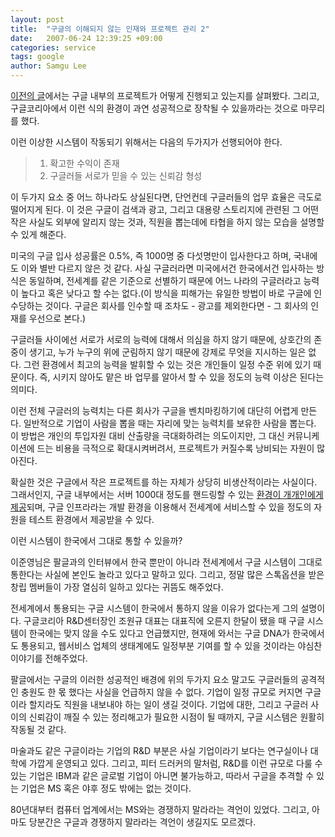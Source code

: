 ```yaml
---
layout: post
title:  "구글의 이해되지 않는 인재와 프로젝트 관리 2"
date:   2007-06-24 12:39:25 +09:00
categories: service
tags: google
author: Samgu Lee
---
```

[이전의 글](https://palgle.com/2007/06/24/google-inner-system-1/)에서는 구글 내부의 프로젝트가 어떻게 진행되고 있는지를 살펴봤다. 그리고, 구글코리아에서 이런 식의 환경이 과연 성공적으로 장착될 수 있을까라는 것으로 마무리를 했다.

이런 이상한 시스템이 작동되기 위해서는 다음의 두가지가 선행되어야 한다.

> 1. 확고한 수익이 존재  
> 2. 구글러들 서로가 믿을 수 있는 신뢰감 형성

이 두가지 요소 중 어느 하나라도 상실된다면, 단언컨데 구글러들의 업무 효율은 극도로 떨어지게 된다. 이 것은 구글이 검색과 광고, 그리고 대용량 스토리지에 관련된 그 어떤 작은 사실도 외부에 알리지 않는 것과, 직원을 뽑는데에 타협을 하지 않는 모습을 설명할 수 있게 해준다.

미국의 구글 입사 성공률은 0.5%, 즉 1000명 중 다섯명만이 입사한다고 하며, 국내에도 이와 별반 다르지 않은 것 같다. 사실 구글러라면 미국에서건 한국에서건 입사하는 방식은 동일하며, 전세계를 같은 기준으로 선별하기 때문에 어느 나라의 구글러라고 능력이 높다고 혹은 낮다고 할 수는 없다.(이 방식을 피해가는 유일한 방법이 바로 구글에 인수당하는 것이다. 구글은 회사를 인수할 때 조차도 - 광고를 제외한다면 - 그 회사의 인재를 우선으로 본다.)

구글러들 사이에선 서로가 서로의 능력에 대해서 의심을 하지 않기 때문에, 상호간의 존중이 생기고, 누가 누구의 위에 군림하지 않기 때문에 강제로 무엇을 지시하는 일은 없다. 그런 환경에서 최고의 능력을 발휘할 수 있는 것은 개인들이 일정 수준 위에 있기 때문이다. 즉, 시키지 않아도 맡은 바 업무를 알아서 할 수 있을 정도의 능력 이상은 된다는 의미다.

이런 전체 구글러의 능력치는 다른 회사가 구글을 벤치마킹하기에 대단히 어렵게 만든다. 일반적으로 기업이 사람을 뽑을 때는 자리에 맞는 능력치를 보유한 사람을 뽑는다. 이 방법은 개인의 투입자원 대비 산출량을 극대화하려는 의도이지만, 그 대신 커뮤니케이션에 드는 비용을 극적으로 확대시켜버려서, 프로젝트가 커질수록 낭비되는 자원이 많아진다.

확실한 것은 구글에서 작은 프로젝트를 하는 자체가 상당히 비생산적이라는 사실이다. 그래서인지, 구글 내부에서는 서버 1000대 정도를 핸드링할 수 있는 [환경이 개개인에게 제공](https://palgle.com/2006/03/28/gl_made_in_india/)되며, 구글 인프라라는 개발 환경을 이용해서 전세계에 서비스할 수 있을 정도의 자원을 테스트 환경에서 제공받을 수 있다.

이런 시스템이 한국에서 그대로 통할 수 있을까?

이준영님은 팔글과의 인터뷰에서 한국 뿐만이 아니라 전세계에서 구글 시스템이 그대로 통한다는 사실에 본인도 놀라고 있다고 말하고 있다. 그리고, 정말 많은 스톡옵션을 받은 창립 멤버들이 가장 열심히 일하고 있다는 귀뜸도 해주었다.

전세계에서 통용되는 구글 시스템이 한국에서 통하지 않을 이유가 없다는게 그의 설명이다. 구글코리아 R&D센터장인 조원규 대표는 대표직에 오른지 한달이 됐을 때 구글 시스템이 한국에는 맞지 않을 수도 있다고 언급했지만, 현재에 와서는 구글 DNA가 한국에서도 통용되고, 웹서비스 업체의 생태계에도 일정부분 기여를 할 수 있을 것이라는 야심찬 이야기를 전해주었다.

팔글에서는 구글의 이러한 성공적인 배경에 위의 두가지 요소 말고도 구글러들의 공격적인 충원도 한 몫 했다는 사실을 언급하지 않을 수 없다. 기업이 일정 규모로 커지면 구글이라 할지라도 직원을 내보내야 하는 일이 생길 것이다. 기업에 대한, 그리고 구글러 사이의 신뢰감이 깨질 수 있는 정리해고가 필요한 시점이 될 때까지, 구글 시스템은 원활히 작동될 것 같다.

마술과도 같은 구글이라는 기업의 R&D 부분은 사실 기업이라기 보다는 연구실이나 대학에 가깝게 운영되고 있다. 그리고, 피터 드러커의 말처럼, R&D를 이런 규모로 다룰 수 있는 기업은 IBM과 같은 글로벌 기업이 아니면 불가능하고, 따라서 구글을 추격할 수 있는 기업은 MS 혹은 야후 정도 밖에는 없는 것이다.

80년대부터 컴퓨터 업계에서는 MS와는 경쟁하지 말라라는 격언이 있었다. 그리고, 아마도 당분간은 구글과 경쟁하지 말라라는 격언이 생길지도 모르겠다.
